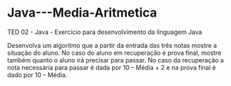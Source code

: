 # Java---Media-Aritmetica

TED 02 - Java - Exercício para desenvolvimento da linguagem Java

Desenvolva um algoritmo que a partir da entrada das três notas mostre a situação do aluno. No caso do aluno em recuperação e prova final, mostre também quanto o aluno irá precisar para passar. No caso da recuperação a nota necessária para passar é dada por 10 – Média + 2 e na prova final é dado por 10 – Média.
